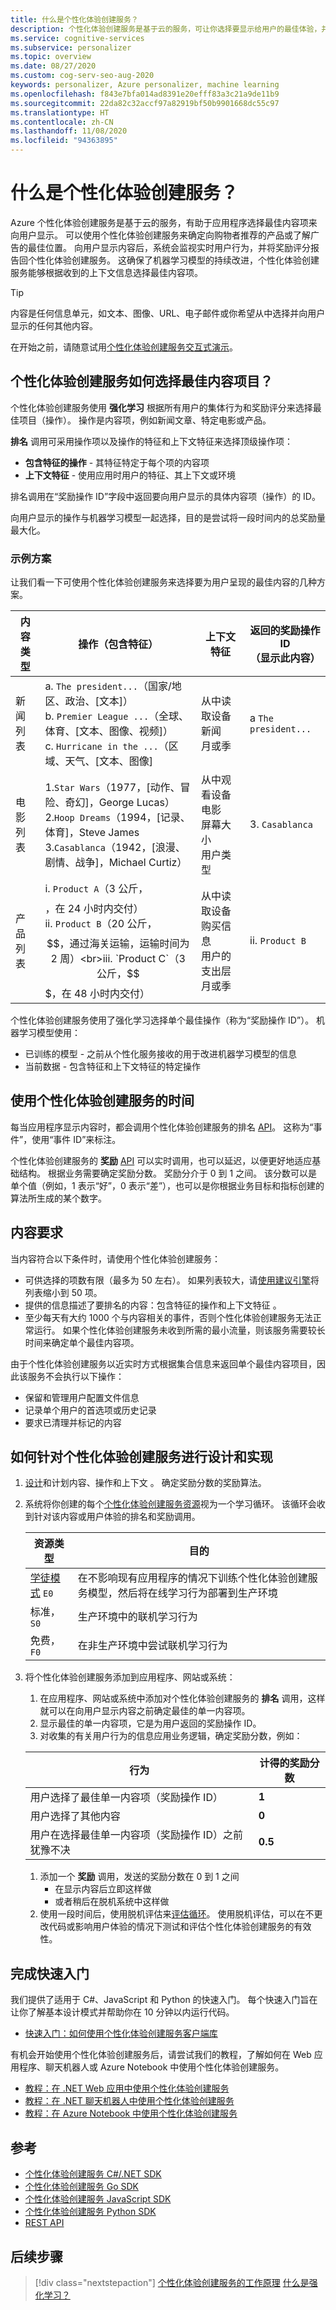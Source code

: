 ```yaml
---
title: 什么是个性化体验创建服务？
description: 个性化体验创建服务是基于云的服务，可让你选择要显示给用户的最佳体验，并从其实时行为中学习信息。
ms.service: cognitive-services
ms.subservice: personalizer
ms.topic: overview
ms.date: 08/27/2020
ms.custom: cog-serv-seo-aug-2020
keywords: personalizer, Azure personalizer, machine learning
ms.openlocfilehash: f843e7bfa014ad8391e20efff83a3c21a9de11b9
ms.sourcegitcommit: 22da82c32accf97a82919bf50b9901668dc55c97
ms.translationtype: HT
ms.contentlocale: zh-CN
ms.lasthandoff: 11/08/2020
ms.locfileid: "94363895"
---
```

# <a name="what-is-personalizer"></a>什么是个性化体验创建服务？

Azure 个性化体验创建服务是基于云的服务，有助于应用程序选择最佳内容项来向用户显示。 可以使用个性化体验创建服务来确定向购物者推荐的产品或了解广告的最佳位置。 向用户显示内容后，系统会监视实时用户行为，并将奖励评分报告回个性化体验创建服务。 这确保了机器学习模型的持续改进，个性化体验创建服务能够根据收到的上下文信息选择最佳内容项。

> [!TIP]
> 内容是任何信息单元，如文本、图像、URL、电子邮件或你希望从中选择并向用户显示的任何其他内容。

在开始之前，请随意试用[个性化体验创建服务交互式演示](https://personalizationdemo.azurewebsites.net/)。

<!--
![What is personalizer animation](./media/what-is-personalizer.gif)
-->

## <a name="how-does-personalizer-select-the-best-content-item"></a>个性化体验创建服务如何选择最佳内容项目？

个性化体验创建服务使用 **强化学习** 根据所有用户的集体行为和奖励评分来选择最佳项目（操作）。 操作是内容项，例如新闻文章、特定电影或产品。

**排名** 调用可采用操作项以及操作的特征和上下文特征来选择顶级操作项：

* **包含特征的操作** - 其特征特定于每个项的内容项
* **上下文特征** - 使用应用时用户的特征、其上下文或环境

排名调用在“奖励操作 ID”字段中返回要向用户显示的具体内容项（操作）的 ID。

向用户显示的操作与机器学习模型一起选择，目的是尝试将一段时间内的总奖励量最大化。

### <a name="sample-scenarios"></a>示例方案

让我们看一下可使用个性化体验创建服务来选择要为用户呈现的最佳内容的几种方案。

|内容类型|操作（包含特征）|上下文特征|返回的奖励操作 ID<br>（显示此内容）|
|--|--|--|--|
|新闻列表|a. `The president...`（国家/地区、政治、[文本]）<br>b. `Premier League ...`（全球、体育、[文本、图像、视频]）<br> c. `Hurricane in the ...`（区域、天气、[文本、图像]|从中读取设备新闻<br>月或季<br>|a `The president...`|
|电影列表|1.`Star Wars`（1977，[动作、冒险、奇幻]，George Lucas）<br>2.`Hoop Dreams`（1994，[记录、体育]，Steve James<br>3.`Casablanca`（1942，[浪漫、剧情、战争]，Michael Curtiz）|从中观看设备电影<br>屏幕大小<br>用户类型<br>|3. `Casablanca`|
|产品列表|i. `Product A`（3 公斤，$$$$，在 24 小时内交付）<br>ii. `Product B`（20 公斤，$$，通过海关运输，运输时间为 2 周）<br>iii. `Product C`（3 公斤，$$$，在 48 小时内交付）|从中读取设备购买信息<br>用户的支出层<br>月或季|ii. `Product B`|

个性化体验创建服务使用了强化学习选择单个最佳操作（称为“奖励操作 ID”）。 机器学习模型使用： 

* 已训练的模型 - 之前从个性化服务接收的用于改进机器学习模型的信息
* 当前数据 - 包含特征和上下文特征的特定操作

## <a name="when-to-use-personalizer"></a>使用个性化体验创建服务的时间

每当应用程序显示内容时，都会调用个性化体验创建服务的排名 [API](https://go.microsoft.com/fwlink/?linkid=2092082)。 这称为“事件”，使用“事件 ID”来标注。

个性化体验创建服务的 **奖励** [API](https://westus2.dev.cognitive.microsoft.com/docs/services/personalizer-api/operations/Reward) 可以实时调用，也可以延迟，以便更好地适应基础结构。 根据业务需要确定奖励分数。 奖励分介于 0 到 1 之间。 该分数可以是单个值（例如，1 表示“好”，0 表示“差”），也可以是你根据业务目标和指标创建的算法所生成的某个数字。

## <a name="content-requirements"></a>内容要求

当内容符合以下条件时，请使用个性化体验创建服务：

* 可供选择的项数有限（最多为 50 左右）。 如果列表较大，请[使用建议引擎](where-can-you-use-personalizer.md#how-to-use-personalizer-with-a-recommendation-solution)将列表缩小到 50 项。
* 提供的信息描述了要排名的内容：包含特征的操作和上下文特征 。
* 至少每天有大约 1000 个与内容相关的事件，否则个性化体验创建服务无法正常运行。 如果个性化体验创建服务未收到所需的最小流量，则该服务需要较长时间来确定单个最佳内容项。

由于个性化体验创建服务以近实时方式根据集合信息来返回单个最佳内容项目，因此该服务不会执行以下操作：
* 保留和管理用户配置文件信息
* 记录单个用户的首选项或历史记录
* 要求已清理并标记的内容

## <a name="how-to-design-for-and-implement-personalizer"></a>如何针对个性化体验创建服务进行设计和实现

1. [设计](concepts-features.md)和计划内容、操作和上下文 。 确定奖励分数的奖励算法。
1. 系统将你创建的每个[个性化体验创建服务资源](how-to-settings.md)视为一个学习循环。 该循环会收到针对该内容或用户体验的排名和奖励调用。

    |资源类型| 目的|
    |--|--|
    |[学徒模式](concept-apprentice-mode.md) `E0`|在不影响现有应用程序的情况下训练个性化体验创建服务模型，然后将在线学习行为部署到生产环境|
    |标准，`S0`|生产环境中的联机学习行为|
    |免费，`F0`| 在非生产环境中尝试联机学习行为|

1. 将个性化体验创建服务添加到应用程序、网站或系统：
    1. 在应用程序、网站或系统中添加对个性化体验创建服务的 **排名** 调用，这样就可以在向用户显示内容之前确定最佳的单一内容项。
    1. 显示最佳的单一内容项，它是为用户返回的奖励操作 ID。
    1. 对收集的有关用户行为的信息应用业务逻辑，确定奖励分数，例如：

    |行为|计得的奖励分数|
    |--|--|
    |用户选择了最佳单一内容项（奖励操作 ID）|**1**|
    |用户选择了其他内容|**0**|
    |用户在选择最佳单一内容项（奖励操作 ID）之前犹豫不决|**0.5**|

    1. 添加一个 **奖励** 调用，发送的奖励分数在 0 到 1 之间
        * 在显示内容后立即这样做
        * 或者稍后在脱机系统中这样做
    1. 使用一段时间后，使用脱机评估来[评估循环](concepts-offline-evaluation.md)。 使用脱机评估，可以在不更改代码或影响用户体验的情况下测试和评估个性化体验创建服务的有效性。

## <a name="complete-a-quickstart"></a>完成快速入门

我们提供了适用于 C#、JavaScript 和 Python 的快速入门。 每个快速入门旨在让你了解基本设计模式并帮助你在 10 分钟以内运行代码。 

* [快速入门：如何使用个性化体验创建服务客户端库](./quickstart-personalizer-sdk.md)

有机会开始使用个性化体验创建服务后，请尝试我们的教程，了解如何在 Web 应用程序、聊天机器人或 Azure Notebook 中使用个性化体验创建服务。

* [教程：在 .NET Web 应用中使用个性化体验创建服务](tutorial-use-personalizer-web-app.md)
* [教程：在 .NET 聊天机器人中使用个性化体验创建服务](tutorial-use-personalizer-chat-bot.md)
* [教程：在 Azure Notebook 中使用个性化体验创建服务](tutorial-use-azure-notebook-generate-loop-data.md)

## <a name="reference"></a>参考 

* [个性化体验创建服务 C#/.NET SDK](/dotnet/api/overview/azure/cognitiveservices/client/personalizer?view=azure-dotnet)
* [个性化体验创建服务 Go SDK](https://github.com/Azure/azure-sdk-for-go/tree/master/services/preview/personalizer/v1.0/personalizer)
* [个性化体验创建服务 JavaScript SDK](/javascript/api/@azure/cognitiveservices-personalizer/?view=azure-node-latest)
* [个性化体验创建服务 Python SDK](/python/api/overview/azure/cognitiveservices/personalizer?view=azure-python)
* [REST API](https://westus2.dev.cognitive.microsoft.com/docs/services/personalizer-api/operations/Rank)

## <a name="next-steps"></a>后续步骤

> [!div class="nextstepaction"]
> [个性化体验创建服务的工作原理](how-personalizer-works.md)
> [什么是强化学习？](concepts-reinforcement-learning.md)